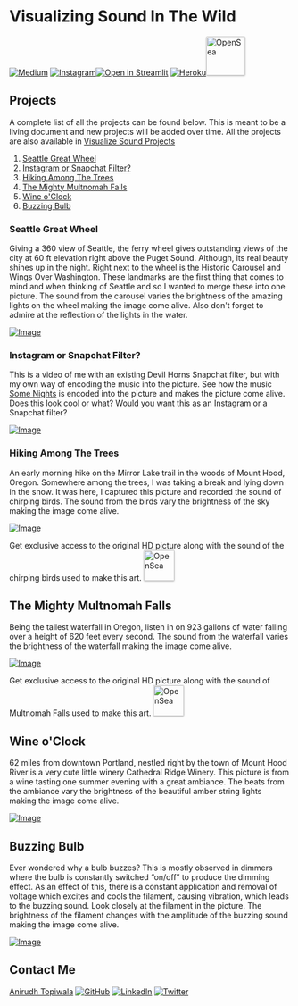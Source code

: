 # Visualizing Sound In The Wild
[![Medium](https://img.shields.io/badge/Medium-12100E?style=for-the-badge&logo=medium&logoColor=white)](https://medium.com/@topiwala.anirudh/visualizing-sound-in-the-wild-b500657b0d85) [![Instagram](https://img.shields.io/badge/<handle>-%23E4405F.svg?style=for-the-badge&logo=Instagram&logoColor=white)](https://www.instagram.com/visualize_sound/)[![Open in Streamlit](https://static.streamlit.io/badges/streamlit_badge_black_white.svg)](https://share.streamlit.io/anirudhtopiwala/visualize_sound_webapp/main/web_app.py) [![Heroku](https://img.shields.io/badge/heroku-%23430098.svg?style=for-the-badge&logo=heroku&logoColor=white)](https://visualize-sound.herokuapp.com/)<a href="https://opensea.io/collection/visualize-sound" title="Buy on OpenSea" target="_blank"><img style="width:70px; border-radius:2px; box-shadow: 0px 1px 3px rgba(0, 0, 0, 0.25);" src="https://storage.googleapis.com/opensea-static/Logomark/Badge%20-%20Available%20On%20-%20Dark.png" alt="OpenSea" /></a>

## Projects
A complete list of all the projects can be found below. This is meant to be a living document and new projects will be added over time.
All the projects are also available in [Visualize Sound Projects](https://youtube.com/playlist?list=PLwL956DTEkdkA0pt-GFHNQqifHVksmZjY)
1. [Seattle Great Wheel](https://github.com/anirudhtopiwala/Visualize_Sound_In_The_Wild/blob/main/projects/PROJECTS.md#Seattle-Great-Wheel)
2. [Instagram or Snapchat Filter?](https://github.com/anirudhtopiwala/Visualize_Sound_In_The_Wild/blob/main/projects/PROJECTS.md#Instagram-or-Snapchat-Filter)
3. [Hiking Among The Trees](https://github.com/anirudhtopiwala/Visualize_Sound_In_The_Wild/blob/main/projects/PROJECTS.md#Hiking-Among-The-Trees)
4. [The Mighty Multnomah Falls](https://github.com/anirudhtopiwala/Visualize_Sound_In_The_Wild/blob/main/projects/PROJECTS.md#The-Mighty-Multnomah-Falls)
5. [Wine o'Clock](https://github.com/anirudhtopiwala/Visualize_Sound_In_The_Wild/blob/main/projects/PROJECTS.md#wine-oclock)
6. [Buzzing Bulb](https://github.com/anirudhtopiwala/Visualize_Sound_In_The_Wild/blob/main/projects/PROJECTS.md#buzzing-bulb)

### Seattle Great Wheel
Giving a 360 view of Seattle, the ferry wheel gives outstanding views of the city at 60 ft elevation right above the Puget Sound. Although, its real beauty shines up in the night. Right next to the wheel is the Historic Carousel and Wings Over Washington. These landmarks are the first thing that comes to mind and when thinking of Seattle and so I wanted to merge these into one picture. The sound from the carousel varies the brightness of the amazing lights on the wheel making the image come alive. Also don't forget to admire at the reflection of the lights in the water.

[![Image](https://img.youtube.com/vi/kIUXiqmtZqg/0.jpg)](https://www.youtube.com/watch?v=kIUXiqmtZqg)

### Instagram or Snapchat Filter?
This is a video of me with an existing Devil Horns Snapchat filter, but with my own way of encoding the music into the picture. See how the music [Some Nights](https://www.youtube.com/watch?v=qQkBeOisNM0) is encoded into the picture and makes the picture come alive. Does this look cool or what?  Would you want this as an Instagram or a Snapchat filter?

[![Image](https://img.youtube.com/vi/nDn1x1KHtOQ/0.jpg)](https://www.youtube.com/watch?v=nDn1x1KHtOQ)

### Hiking Among The Trees
An early morning hike on the Mirror Lake trail in the woods of Mount Hood, Oregon. Somewhere among the trees, I was taking a break and lying down in the snow. It was here, I captured this picture and recorded the sound of chirping birds. The sound from the birds vary the brightness of the sky making the image come alive.

[![Image](https://img.youtube.com/vi/XUllsgl0diw/0.jpg)](https://www.youtube.com/watch?v=XUllsgl0diw)

Get exclusive access to the original HD picture along with the sound of the chirping birds used to make this art. <a href="https://opensea.io/assets/0x495f947276749ce646f68ac8c248420045cb7b5e/46670013259754365806976296485688128176995984954052073858673724126075602075649/" title="Buy on OpenSea" target="_blank"><img style="width:55px; border-radius:2px; box-shadow: 0px 1px 3px rgba(0, 0, 0, 0.25);" src="https://storage.googleapis.com/opensea-static/Logomark/Badge%20-%20Available%20On%20-%20Dark.png" alt="OpenSea" /></a>


## The Mighty Multnomah Falls
Being the tallest waterfall in Oregon, listen in on 923 gallons of water falling over a height of 620 feet every second. The sound from the waterfall varies the brightness of the waterfall making the image come alive.

[![Image](https://img.youtube.com/vi/YdY4I7n0Cpw/0.jpg)](https://www.youtube.com/watch?v=YdY4I7n0Cpw)

Get exclusive access to the original HD picture along with the sound of Multnomah Falls used to make this art. <a href="https://opensea.io/assets/0x495f947276749ce646f68ac8c248420045cb7b5e/46670013259754365806976296485688128176995984954052073858673724124976090447873/" title="Buy on OpenSea" target="_blank"><img style="width:55px; border-radius:2px; box-shadow: 0px 1px 3px rgba(0, 0, 0, 0.25);" src="https://storage.googleapis.com/opensea-static/Logomark/Badge%20-%20Available%20On%20-%20Dark.png" alt="OpenSea" /></a>

## Wine o'Clock
62 miles from downtown Portland, nestled right by the town of Mount Hood River is a very cute little winery Cathedral Ridge Winery. This picture is from a wine tasting one summer evening with a great ambiance. The beats from the ambiance vary the brightness of the beautiful amber string lights making the image come alive.

[![Image](https://img.youtube.com/vi/8IzFLgQkz20/0.jpg)](https://www.youtube.com/watch?v=8IzFLgQkz20)

## Buzzing Bulb
Ever wondered why a bulb buzzes? This is mostly observed in dimmers where the bulb is constantly switched “on/off” to produce the dimming effect. As an effect of this, there is a constant application and removal of voltage which excites and cools the filament, causing vibration, which leads to the buzzing sound. Look closely at the filament in the picture. The brightness of the filament changes with the amplitude of the buzzing sound making the image come alive.

[![Image](https://img.youtube.com/vi/tAyQpCUXpgk/0.jpg)](https://www.youtube.com/watch?v=tAyQpCUXpgk)

## Contact Me
[Anirudh Topiwala](https://anirudhtopiwala.com/) [![GitHub](https://img.shields.io/badge/github-%23121011.svg?style=for-the-badge&logo=github&logoColor=white)](https://github.com/anirudhtopiwala/) [![LinkedIn](https://img.shields.io/badge/linkedin-%230077B5.svg?style=for-the-badge&logo=linkedin&logoColor=white)](https://www.linkedin.com/in/anirudhtopiwala/) [![Twitter](https://img.shields.io/badge/<handle>-%231DA1F2.svg?style=for-the-badge&logo=Twitter&logoColor=white)](https://twitter.com/TopiwalaAnirudh)
